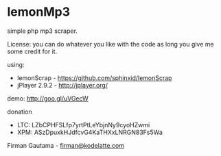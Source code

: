 lemonMp3
========

simple php mp3 scraper.

License: you can do whatever you like with the code as long you give me some credit for it.

using:
- lemonScrap	- https://github.com/sphinxid/lemonScrap
- jPlayer 2.9.2	- http://jplayer.org/

demo: http://goo.gl/uVGecW

donation
- LTC: LZbCPHFSLfp7yrtPtLeYbjnNy9cyoHZwmi
- XPM: ASzDpuxkHJdfcvG4KaTHXxLNRGN83Fs5Wa

Firman Gautama - firman@kodelatte.com
